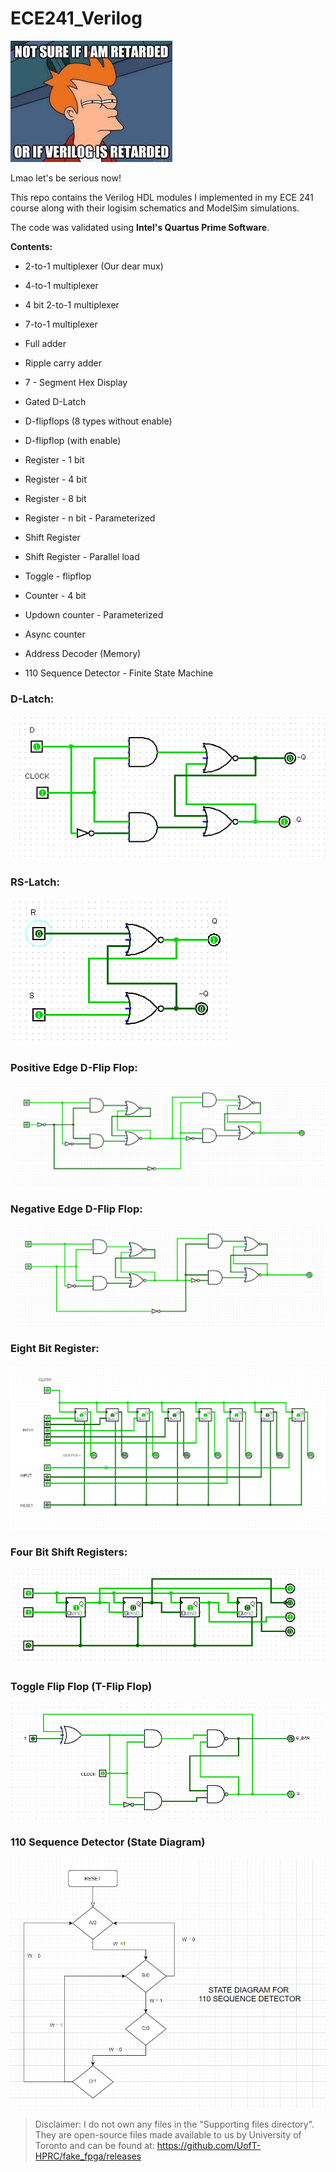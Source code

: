 # ECE241_Verilog

![meme](/schematics/meme.jpg)

Lmao let's be serious now!

This repo contains the Verilog HDL modules I implemented in my ECE 241 course along with their logisim schematics and ModelSim simulations.

The code was validated using **Intel's Quartus Prime Software**.

**Contents:**

* 2-to-1 multiplexer (Our dear mux)

* 4-to-1 multiplexer

* 4 bit 2-to-1 multiplexer

* 7-to-1 multiplexer

* Full adder

* Ripple carry adder

* 7 - Segment Hex Display

* Gated D-Latch

* D-flipflops (8 types without enable)

* D-flipflop (with enable)

* Register - 1 bit

* Register - 4 bit

* Register - 8 bit

* Register - n bit - Parameterized

* Shift Register

* Shift Register - Parallel load

* Toggle - flipflop

* Counter - 4 bit

* Updown counter - Parameterized

* Async counter

* Address Decoder (Memory)

* 110 Sequence Detector - Finite State Machine

### D-Latch:

![D-Latch](/schematics/d_latch.PNG)

### RS-Latch:

![RS-Latch](/schematics/rs_latch.PNG)

### Positive Edge D-Flip Flop:

![Positive edge D-Flip Flop](/schematics/Pos_edge_D_flipflop.PNG)

### Negative Edge D-Flip Flop:

![Negative edge D-Flip Flop](/schematics/Neg_edge_D_flipflop.PNG)

### Eight Bit Register:

![Eight Bit Register](/schematics/eight_bit_register.PNG)

### Four Bit Shift Registers:

![Four Bit Shift Registers](/schematics/shift_registers.PNG)

### Toggle Flip Flop (T-Flip Flop)

![T Flip Flop](/schematics/T_FlipFlop.PNG)

### 110 Sequence Detector (State Diagram)

![State Diagram](/Finite_State_Machines/110_Sequence_Detector/State_Diagram.PNG)


> Disclaimer: I do not own any files in the "Supporting files directory". They are open-source files made available to us by University of Toronto and can be found at: https://github.com/UofT-HPRC/fake_fpga/releases
